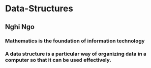 # Data-Structures
## Nghi Ngo
### Mathematics is the foundation of information technology
### A data structure is a particular way of organizing data in a computer so that it can be used effectively.

